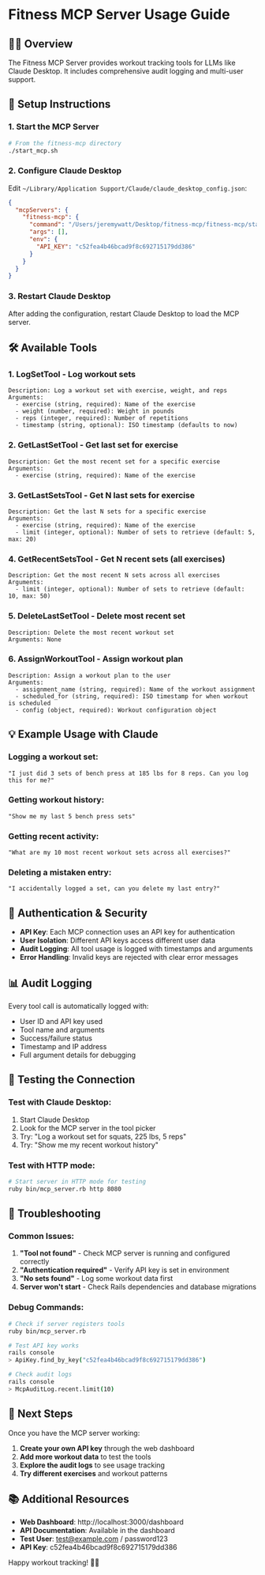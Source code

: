 # Fitness MCP Server Usage Guide

## 🏃‍♂️ Overview

The Fitness MCP Server provides workout tracking tools for LLMs like Claude Desktop. It includes comprehensive audit logging and multi-user support.

## 🔧 Setup Instructions

### 1. Start the MCP Server

```bash
# From the fitness-mcp directory
./start_mcp.sh
```

### 2. Configure Claude Desktop

Edit `~/Library/Application Support/Claude/claude_desktop_config.json`:

```json
{
  "mcpServers": {
    "fitness-mcp": {
      "command": "/Users/jeremywatt/Desktop/fitness-mcp/fitness-mcp/start_mcp.sh",
      "args": [],
      "env": {
        "API_KEY": "c52fea4b46bcad9f8c692715179dd386"
      }
    }
  }
}
```

### 3. Restart Claude Desktop

After adding the configuration, restart Claude Desktop to load the MCP server.

## 🛠️ Available Tools

### 1. **LogSetTool** - Log workout sets
```
Description: Log a workout set with exercise, weight, and reps
Arguments:
  - exercise (string, required): Name of the exercise
  - weight (number, required): Weight in pounds
  - reps (integer, required): Number of repetitions
  - timestamp (string, optional): ISO timestamp (defaults to now)
```

### 2. **GetLastSetTool** - Get last set for exercise
```
Description: Get the most recent set for a specific exercise
Arguments:
  - exercise (string, required): Name of the exercise
```

### 3. **GetLastSetsTool** - Get N last sets for exercise
```
Description: Get the last N sets for a specific exercise
Arguments:
  - exercise (string, required): Name of the exercise
  - limit (integer, optional): Number of sets to retrieve (default: 5, max: 20)
```

### 4. **GetRecentSetsTool** - Get N recent sets (all exercises)
```
Description: Get the most recent N sets across all exercises
Arguments:
  - limit (integer, optional): Number of sets to retrieve (default: 10, max: 50)
```

### 5. **DeleteLastSetTool** - Delete most recent set
```
Description: Delete the most recent workout set
Arguments: None
```

### 6. **AssignWorkoutTool** - Assign workout plan
```
Description: Assign a workout plan to the user
Arguments:
  - assignment_name (string, required): Name of the workout assignment
  - scheduled_for (string, required): ISO timestamp for when workout is scheduled
  - config (object, required): Workout configuration object
```

## 💡 Example Usage with Claude

### Logging a workout set:
```
"I just did 3 sets of bench press at 185 lbs for 8 reps. Can you log this for me?"
```

### Getting workout history:
```
"Show me my last 5 bench press sets"
```

### Getting recent activity:
```
"What are my 10 most recent workout sets across all exercises?"
```

### Deleting a mistaken entry:
```
"I accidentally logged a set, can you delete my last entry?"
```

## 🔐 Authentication & Security

- **API Key**: Each MCP connection uses an API key for authentication
- **User Isolation**: Different API keys access different user data
- **Audit Logging**: All tool usage is logged with timestamps and arguments
- **Error Handling**: Invalid keys are rejected with clear error messages

## 📊 Audit Logging

Every tool call is automatically logged with:
- User ID and API key used
- Tool name and arguments
- Success/failure status
- Timestamp and IP address
- Full argument details for debugging

## 🚀 Testing the Connection

### Test with Claude Desktop:
1. Start Claude Desktop
2. Look for the MCP server in the tool picker
3. Try: "Log a workout set for squats, 225 lbs, 5 reps"
4. Try: "Show me my recent workout history"

### Test with HTTP mode:
```bash
# Start server in HTTP mode for testing
ruby bin/mcp_server.rb http 8080
```

## 🔧 Troubleshooting

### Common Issues:

1. **"Tool not found"** - Check MCP server is running and configured correctly
2. **"Authentication required"** - Verify API key is set in environment
3. **"No sets found"** - Log some workout data first
4. **Server won't start** - Check Rails dependencies and database migrations

### Debug Commands:
```bash
# Check if server registers tools
ruby bin/mcp_server.rb

# Test API key works
rails console
> ApiKey.find_by_key("c52fea4b46bcad9f8c692715179dd386")

# Check audit logs
rails console
> McpAuditLog.recent.limit(10)
```

## 🎯 Next Steps

Once you have the MCP server working:

1. **Create your own API key** through the web dashboard
2. **Add more workout data** to test the tools
3. **Explore the audit logs** to see usage tracking
4. **Try different exercises** and workout patterns

## 📚 Additional Resources

- **Web Dashboard**: http://localhost:3000/dashboard
- **API Documentation**: Available in the dashboard
- **Test User**: test@example.com / password123
- **API Key**: c52fea4b46bcad9f8c692715179dd386

Happy workout tracking! 🏋️‍♂️